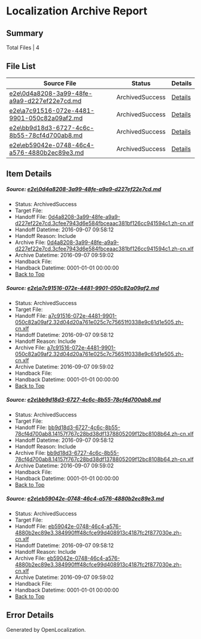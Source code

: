 # <a name='report-top'></a> Localization Archive Report

## Summary
 Total Files | 4

## File List
 Source File | Status | Details 
 ----------- | ------ | ------- 
 [e2e\0d4a8208-3a99-48fe-a9a9-d227ef22e7cd.md](https://github.com/OpenLocalizationTestOrg/ol-test0/blob/d971b3e757e17ea3fe338d693acf3fdaf2c9edbe/e2e/0d4a8208-3a99-48fe-a9a9-d227ef22e7cd.md) | ArchivedSuccess | [Details](#be9ff46a84c63d183269814495da8e590533cc082)
 [e2e\a7c91516-072e-4481-9901-050c82a09af2.md](https://github.com/OpenLocalizationTestOrg/ol-test0/blob/d971b3e757e17ea3fe338d693acf3fdaf2c9edbe/e2e/a7c91516-072e-4481-9901-050c82a09af2.md) | ArchivedSuccess | [Details](#4633b6edfc448a3713fee88364c5bb470b07cf067)
 [e2e\bb9d18d3-6727-4c6c-8b55-78cf4d700ab8.md](https://github.com/OpenLocalizationTestOrg/ol-test0/blob/d971b3e757e17ea3fe338d693acf3fdaf2c9edbe/e2e/bb9d18d3-6727-4c6c-8b55-78cf4d700ab8.md) | ArchivedSuccess | [Details](#862572297f25d7e7d77ac2f2cb80060411f8ba9c8)
 [e2e\eb59042e-0748-46c4-a576-4880b2ec89e3.md](https://github.com/OpenLocalizationTestOrg/ol-test0/blob/d971b3e757e17ea3fe338d693acf3fdaf2c9edbe/e2e/eb59042e-0748-46c4-a576-4880b2ec89e3.md) | ArchivedSuccess | [Details](#026baaf358ef6965456408dbfa8e6b06760e2f1d10)

## Item Details
##### <a name='be9ff46a84c63d183269814495da8e590533cc082'></a> Source: [e2e\0d4a8208-3a99-48fe-a9a9-d227ef22e7cd.md](https://github.com/OpenLocalizationTestOrg/ol-test0/blob/d971b3e757e17ea3fe338d693acf3fdaf2c9edbe/e2e/0d4a8208-3a99-48fe-a9a9-d227ef22e7cd.md)
* Status: ArchivedSuccess
* Target File: 
* Handoff File: [0d4a8208-3a99-48fe-a9a9-d227ef22e7cd.3cfee7943d6e584fbceaac381bf126cc941594c1.zh-cn.xlf](https://github.com/OpenLocalizationTestOrg/ol-test0-handoff/blob/3a93015f25b7c3eaa721b0ab22ac234e25f327a6/ol-handoff/OpenLocalizationTestOrg/ol-test0-zhcn/yuwzho/ht/0d4a8208-3a99-48fe-a9a9-d227ef22e7cd.3cfee7943d6e584fbceaac381bf126cc941594c1.zh-cn.xlf)
* Handoff Datetime: 2016-09-07 09:58:12
* Handoff Reason: Include
* Archive File: [0d4a8208-3a99-48fe-a9a9-d227ef22e7cd.3cfee7943d6e584fbceaac381bf126cc941594c1.zh-cn.xlf](https://github.com/OpenLocalizationTestOrg/ol-test0-handoff/blob/ace424b263916a893e7598459c5466df7fe21504/ol-archive/OpenLocalizationTestOrg/ol-test0-zhcn/yuwzho/ht/0d4a8208-3a99-48fe-a9a9-d227ef22e7cd.3cfee7943d6e584fbceaac381bf126cc941594c1.zh-cn.xlf)
* Archive Datetime: 2016-09-07 09:59:02
* Handback File: 
* Handback Datetime: 0001-01-01 00:00:00
* [Back to Top](#report-top)

##### <a name='4633b6edfc448a3713fee88364c5bb470b07cf067'></a> Source: [e2e\a7c91516-072e-4481-9901-050c82a09af2.md](https://github.com/OpenLocalizationTestOrg/ol-test0/blob/d971b3e757e17ea3fe338d693acf3fdaf2c9edbe/e2e/a7c91516-072e-4481-9901-050c82a09af2.md)
* Status: ArchivedSuccess
* Target File: 
* Handoff File: [a7c91516-072e-4481-9901-050c82a09af2.32d04d20a761e025c7c75651f0338e9c61d1e505.zh-cn.xlf](https://github.com/OpenLocalizationTestOrg/ol-test0-handoff/blob/3a93015f25b7c3eaa721b0ab22ac234e25f327a6/ol-handoff/OpenLocalizationTestOrg/ol-test0-zhcn/yuwzho/ht/a7c91516-072e-4481-9901-050c82a09af2.32d04d20a761e025c7c75651f0338e9c61d1e505.zh-cn.xlf)
* Handoff Datetime: 2016-09-07 09:58:12
* Handoff Reason: Include
* Archive File: [a7c91516-072e-4481-9901-050c82a09af2.32d04d20a761e025c7c75651f0338e9c61d1e505.zh-cn.xlf](https://github.com/OpenLocalizationTestOrg/ol-test0-handoff/blob/ace424b263916a893e7598459c5466df7fe21504/ol-archive/OpenLocalizationTestOrg/ol-test0-zhcn/yuwzho/ht/a7c91516-072e-4481-9901-050c82a09af2.32d04d20a761e025c7c75651f0338e9c61d1e505.zh-cn.xlf)
* Archive Datetime: 2016-09-07 09:59:02
* Handback File: 
* Handback Datetime: 0001-01-01 00:00:00
* [Back to Top](#report-top)

##### <a name='862572297f25d7e7d77ac2f2cb80060411f8ba9c8'></a> Source: [e2e\bb9d18d3-6727-4c6c-8b55-78cf4d700ab8.md](https://github.com/OpenLocalizationTestOrg/ol-test0/blob/d971b3e757e17ea3fe338d693acf3fdaf2c9edbe/e2e/bb9d18d3-6727-4c6c-8b55-78cf4d700ab8.md)
* Status: ArchivedSuccess
* Target File: 
* Handoff File: [bb9d18d3-6727-4c6c-8b55-78cf4d700ab8.14157f767c28bd38df1378805209f12bc8108b64.zh-cn.xlf](https://github.com/OpenLocalizationTestOrg/ol-test0-handoff/blob/3a93015f25b7c3eaa721b0ab22ac234e25f327a6/ol-handoff/OpenLocalizationTestOrg/ol-test0-zhcn/yuwzho/ht/bb9d18d3-6727-4c6c-8b55-78cf4d700ab8.14157f767c28bd38df1378805209f12bc8108b64.zh-cn.xlf)
* Handoff Datetime: 2016-09-07 09:58:12
* Handoff Reason: Include
* Archive File: [bb9d18d3-6727-4c6c-8b55-78cf4d700ab8.14157f767c28bd38df1378805209f12bc8108b64.zh-cn.xlf](https://github.com/OpenLocalizationTestOrg/ol-test0-handoff/blob/ace424b263916a893e7598459c5466df7fe21504/ol-archive/OpenLocalizationTestOrg/ol-test0-zhcn/yuwzho/ht/bb9d18d3-6727-4c6c-8b55-78cf4d700ab8.14157f767c28bd38df1378805209f12bc8108b64.zh-cn.xlf)
* Archive Datetime: 2016-09-07 09:59:02
* Handback File: 
* Handback Datetime: 0001-01-01 00:00:00
* [Back to Top](#report-top)

##### <a name='026baaf358ef6965456408dbfa8e6b06760e2f1d10'></a> Source: [e2e\eb59042e-0748-46c4-a576-4880b2ec89e3.md](https://github.com/OpenLocalizationTestOrg/ol-test0/blob/d971b3e757e17ea3fe338d693acf3fdaf2c9edbe/e2e/eb59042e-0748-46c4-a576-4880b2ec89e3.md)
* Status: ArchivedSuccess
* Target File: 
* Handoff File: [eb59042e-0748-46c4-a576-4880b2ec89e3.384990fff48cfce99d408913c4187fc2f877030e.zh-cn.xlf](https://github.com/OpenLocalizationTestOrg/ol-test0-handoff/blob/3a93015f25b7c3eaa721b0ab22ac234e25f327a6/ol-handoff/OpenLocalizationTestOrg/ol-test0-zhcn/yuwzho/ht/eb59042e-0748-46c4-a576-4880b2ec89e3.384990fff48cfce99d408913c4187fc2f877030e.zh-cn.xlf)
* Handoff Datetime: 2016-09-07 09:58:12
* Handoff Reason: Include
* Archive File: [eb59042e-0748-46c4-a576-4880b2ec89e3.384990fff48cfce99d408913c4187fc2f877030e.zh-cn.xlf](https://github.com/OpenLocalizationTestOrg/ol-test0-handoff/blob/ace424b263916a893e7598459c5466df7fe21504/ol-archive/OpenLocalizationTestOrg/ol-test0-zhcn/yuwzho/ht/eb59042e-0748-46c4-a576-4880b2ec89e3.384990fff48cfce99d408913c4187fc2f877030e.zh-cn.xlf)
* Archive Datetime: 2016-09-07 09:59:02
* Handback File: 
* Handback Datetime: 0001-01-01 00:00:00
* [Back to Top](#report-top)


## Error Details

Generated by OpenLocalization.
